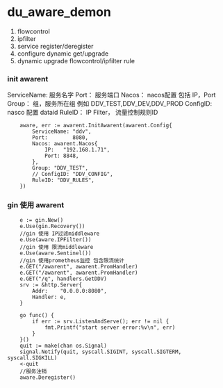 # du_aware_demon
 1. flowcontrol 
 2. ipfilter 
 3. service register/deregister
 4. configure dynamic get/upgrade
 5. dynamic upgrade flowcontrol/ipfilter rule


### init awarent
 
 ServiceName: 服务名字
 Port： 服务端口
 Nacos： nacos配置 包括 IP，Port
 Group： 组，服务所在组 例如 DDV_TEST,DDV_DEV,DDV_PROD
 ConfigID: nasco 配置 dataid
 RuleID： IP Filter， 流量控制规则ID

```
	aware, err := awarent.InitAwarent(awarent.Config{
		ServiceName: "ddv",
		Port:        8080,
		Nacos: awarent.Nacos{
			IP:   "192.168.1.71",
			Port: 8848,
		},
		Group: "DDV_TEST",
		// ConfigID: "DDV_CONFIG",
		RuleID: "DDV_RULES",
	})
```



### gin 使用 awarent

```
    e := gin.New()
	e.Use(gin.Recovery())
	//gin 使用 IP过滤middleware
	e.Use(aware.IPFilter())
	//gin 使用 限流middleware
	e.Use(aware.Sentinel())
	//gin 使用prometheus监控 包含限流统计
	e.GET("/awarent", awarent.PromHandler)
	e.GET("/awarent", awarent.PromHandler)
	e.GET("/q", handlers.GetDDV)
	srv := &http.Server{
		Addr:    "0.0.0.0:8080",
		Handler: e,
	}

	go func() {
		if err := srv.ListenAndServe(); err != nil {
			fmt.Printf("start server error:%v\n", err)
		}
	}()
	quit := make(chan os.Signal)
	signal.Notify(quit, syscall.SIGINT, syscall.SIGTERM, syscall.SIGKILL)
	<-quit
	//服务注销
	aware.Deregister()
```

